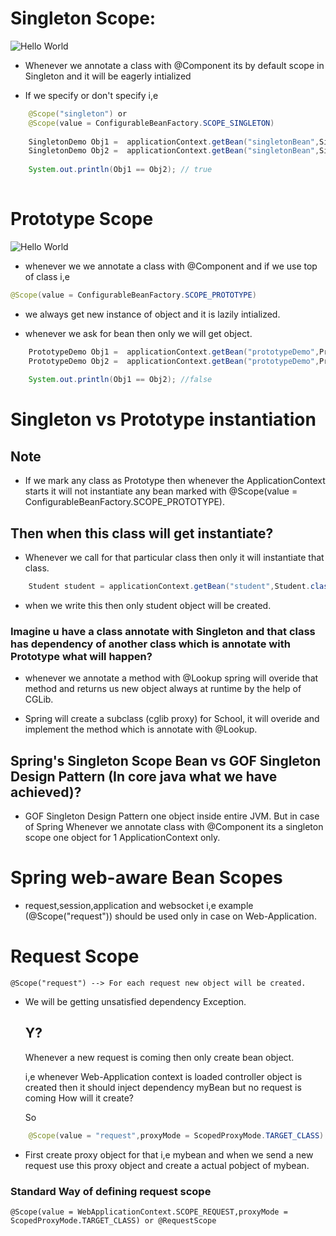 
# Singleton Scope:

![Hello World](Images\Singleton-Scope.PNG)
	
- Whenever we annotate a class with @Component its by default scope in Singleton and it will be eagerly intialized

- If we specify or don't specify i,e
```java
	@Scope("singleton") or 
	@Scope(value = ConfigurableBeanFactory.SCOPE_SINGLETON)
	
	SingletonDemo Obj1 =  applicationContext.getBean("singletonBean",SingletonDemo.class);	
	SingletonDemo Obj2 =  applicationContext.getBean("singletonBean",SingletonDemo.class);
	
	System.out.println(Obj1 == Obj2); // true
	
```
# Prototype Scope

![Hello World](Images\Prototype-Scope.PNG)

- whenever we we annotate a class with @Component and if we use top of class i,e

```java
@Scope(value = ConfigurableBeanFactory.SCOPE_PROTOTYPE) 
```

- we always get new instance of object and it is lazily intialized.
	
- whenever we ask for bean then only we will get object.

```java	
	PrototypeDemo Obj1 =  applicationContext.getBean("prototypeDemo",PrototypeDemo.class); 
	PrototypeDemo Obj2 =  applicationContext.getBean("prototypeDemo",PrototypeDemo.class);
		
	System.out.println(Obj1 == Obj2); //false
```

# Singleton vs Prototype instantiation
	
## Note 
- If we mark any class as Prototype then whenever the ApplicationContext starts it will not instantiate any bean 
	marked with @Scope(value = ConfigurableBeanFactory.SCOPE_PROTOTYPE).
	
## Then when this class will get instantiate?

- Whenever we call for that particular class then only it will instantiate that class.

```java	
	Student student = applicationContext.getBean("student",Student.class);
```
- when we write this then only student object will be created.
	
	
### Imagine u have a class annotate with Singleton and that class has dependency of another class which is annotate with Prototype what will happen?

	
- whenever we annotate a method with @Lookup spring will overide that method and returns us new object always at runtime by the help of CGLib.

- Spring will create a subclass (cglib proxy) for School, it will overide and implement the method which is annotate with @Lookup.
	
	
## Spring's Singleton Scope Bean vs GOF Singleton Design Pattern (In core java what we have achieved)?

- GOF Singleton Design Pattern one object inside entire JVM.
	But in case of Spring Whenever we annotate class with @Component its a singleton scope one object for 1 ApplicationContext only.
	
# Spring web-aware Bean Scopes

- request,session,application and websocket i,e example (@Scope("request")) should be used only in case on Web-Application.
	
# Request Scope

	@Scope("request") --> For each request new object will be created.
	
- We will be getting unsatisfied dependency Exception.
	
	Y?
	---
	Whenever a new request is coming then only create bean object.
	
	i,e whenever Web-Application context is loaded controller object is created then it should inject dependency myBean but no request is coming 
	How will it create?
	
	So 
```java
	@Scope(value = "request",proxyMode = ScopedProxyMode.TARGET_CLASS) 
```
	
- First create proxy object for that i,e mybean and when we send a new request use this proxy object and create a actual pobject of mybean.
	
### Standard Way of defining request scope
	@Scope(value = WebApplicationContext.SCOPE_REQUEST,proxyMode = ScopedProxyMode.TARGET_CLASS) or @RequestScope
	